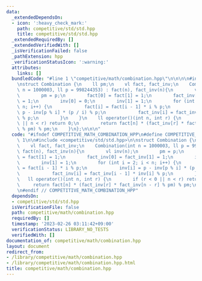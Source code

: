 ```yaml
---
data:
  _extendedDependsOn:
  - icon: ':heavy_check_mark:'
    path: competitive/std/std.hpp
    title: competitive/std/std.hpp
  _extendedRequiredBy: []
  _extendedVerifiedWith: []
  _isVerificationFailed: false
  _pathExtension: hpp
  _verificationStatusIcon: ':warning:'
  attributes:
    links: []
  bundledCode: "#line 1 \"competitive/math/combination.hpp\"\n\n\n\n#include <competitive/std/std.hpp>\n\
    \nstruct Combination {\n    ll pm;\n    vl fact, fact_inv;\n    Combination(int\
    \ n = 1000003, ll p = 998244353) : fact(n), fact_inv(n){\n        vl inv(n);\n\
    \        pm = p;\n        fact[0] = fact[1] = 1;\n        fact_inv[0] = fact_inv[1]\
    \ = 1;\n        inv[0] = 0;\n        inv[1] = 1;\n        for (int i = 2; i <\
    \ n; i++) {\n            fact[i] = fact[i - 1] * i % p;\n            inv[i] =\
    \ p - inv[p % i] * (p / i) % p;\n            fact_inv[i] = fact_inv[i - 1] * inv[i]\
    \ % p;\n        }\n    }\n    ll operator()(int n, int r) {\n        if (r < 0\
    \ || n < r) return 0;\n        return fact[n] * (fact_inv[r] * fact_inv[n - r]\
    \ % pm) % pm;\n    }\n};\n\n\n"
  code: "#ifndef COMPETITIVE_MATH_COMBINATION_HPP\n#define COMPETITIVE_MATH_COMBINATION_HPP\
    \ 1\n\n#include <competitive/std/std.hpp>\n\nstruct Combination {\n    ll pm;\n\
    \    vl fact, fact_inv;\n    Combination(int n = 1000003, ll p = 998244353) :\
    \ fact(n), fact_inv(n){\n        vl inv(n);\n        pm = p;\n        fact[0]\
    \ = fact[1] = 1;\n        fact_inv[0] = fact_inv[1] = 1;\n        inv[0] = 0;\n\
    \        inv[1] = 1;\n        for (int i = 2; i < n; i++) {\n            fact[i]\
    \ = fact[i - 1] * i % p;\n            inv[i] = p - inv[p % i] * (p / i) % p;\n\
    \            fact_inv[i] = fact_inv[i - 1] * inv[i] % p;\n        }\n    }\n \
    \   ll operator()(int n, int r) {\n        if (r < 0 || n < r) return 0;\n   \
    \     return fact[n] * (fact_inv[r] * fact_inv[n - r] % pm) % pm;\n    }\n};\n\
    \n#endif // COMPETITIVE_MATH_COMBINATION_HPP"
  dependsOn:
  - competitive/std/std.hpp
  isVerificationFile: false
  path: competitive/math/combination.hpp
  requiredBy: []
  timestamp: '2023-02-26 03:11:42+09:00'
  verificationStatus: LIBRARY_NO_TESTS
  verifiedWith: []
documentation_of: competitive/math/combination.hpp
layout: document
redirect_from:
- /library/competitive/math/combination.hpp
- /library/competitive/math/combination.hpp.html
title: competitive/math/combination.hpp
---
```

